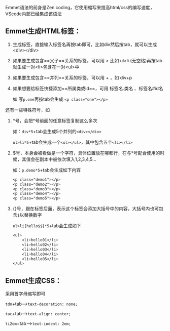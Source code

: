 Emmet语法的前身是Zen coding，它使用缩写来提高html/css的编写速度，VScode内部已经集成该语法

## Emmet生成HTML标签：

1. 生成标签，直接输入标签名再按tab即可，比如div然后按tab，就可以生成\<div>\</div>

2. 如果要生成包含==父子==关系的标签，可以用 \> 比如 ul>li (无空格)再按tab就生成一对\<li>包含在一对\<ul>中

3. 如果要生成包含==并列==关系的标签，可以用 + ，如 div+p

4. 如果想要给标签快捷添加==所属类或id==，可用 标签名.类名 、标签名#id名

   如 写`p.one`再按tab会生成 `<p class="one"></p>`



还有一些特殊符号，如

1. \*号，会把*号前面的任意标签复制这么多次

   如：`div*5`+tab会生成5个并列的`<div></div>`

   `ul>li*5`+tab会生成一个`<ul></ul>`，其中包含五个`<li></li>`

2. \$号，本身会被看做是一个字符，具体位置放在哪都行，在与\*号配合使用的时候，其值会在副本中被依次填入1,2,3,4,5...

   如：`p.demo*5`+tab会生成如下内容

   ```css
   <p class="demo1"></p>
   <p class="demo2"></p>
   <p class="demo3"></p>
   <p class="demo4"></p>
   <p class="demo5"></p>
   ```

3. {}号，跟在标签后面，表示这个标签会添加大括号中的内容，大括号内也可包含`$`以替换数字

   `ul>li{hello$$}*5`+tab会生成如下

   ```css
   <ul>
       <li>hello01</li>
       <li>hello02</li>
       <li>hello03</li>
       <li>hello04</li>
       <li>hello05</li>
   </ul>
   ```



## Emmet生成CSS：

采用首字母缩写即可

`tdn`+tab-->`text-decoration: none;`

`tac`+tab-->`text-align: center;`

`ti2em`+tab-->`text-indent: 2em;`
